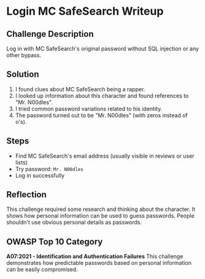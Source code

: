 # Login MC SafeSearch Writeup

## Challenge Description
Log in with MC SafeSearch's original password without SQL injection or any other bypass.

## Solution
1. I found clues about MC SafeSearch being a rapper.
2. I looked up information about this character and found references to "Mr. N00dles".
3. I tried common password variations related to his identity.
4. The password turned out to be "Mr. N00dles" (with zeros instead of o's).

## Steps
- Find MC SafeSearch's email address (usually visible in reviews or user lists)
- Try password: `Mr. N00dles`
- Log in successfully

## Reflection
This challenge required some research and thinking about the character. It shows how personal information can be used to guess passwords. People shouldn't use obvious personal details as passwords.

## OWASP Top 10 Category
**A07:2021 - Identification and Authentication Failures**
This challenge demonstrates how predictable passwords based on personal information can be easily compromised.